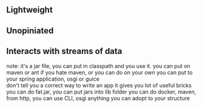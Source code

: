 ## Lightweight

## Unopiniated

## Interacts with streams of data

note:
  it's a jar file, you can put in classpath and you use it.
  you can put on maven or ant if you hate maven, or you can do on your own
  you can put to your spring application, osgi or guice  
	don't tell you a correct way to write an app
	it gives you lot of useful bricks
	you can do fat.jar, 
	you can put jars into lib folder
	you can do docker, maven, from http, you can use CLI, osgi
	anything
	you can adopt to your structure
